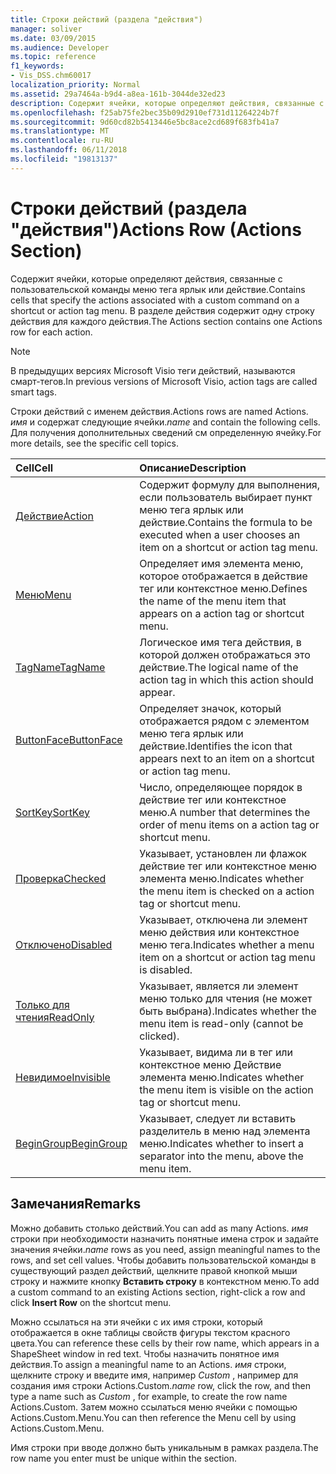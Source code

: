 ```yaml
---
title: Строки действий (раздела "действия")
manager: soliver
ms.date: 03/09/2015
ms.audience: Developer
ms.topic: reference
f1_keywords:
- Vis_DSS.chm60017
localization_priority: Normal
ms.assetid: 29a7464a-b9d4-a8ea-161b-3044de32ed23
description: Содержит ячейки, которые определяют действия, связанные с пользовательской команды меню тега ярлык или действие. В разделе действия содержит одну строку действия для каждого действия.
ms.openlocfilehash: f25ab75fe2bec35b09d2910ef731d11264224b7f
ms.sourcegitcommit: 9d60cd82b5413446e5bc8ace2cd689f683fb41a7
ms.translationtype: MT
ms.contentlocale: ru-RU
ms.lasthandoff: 06/11/2018
ms.locfileid: "19813137"
---
```

# <a name="actions-row-actions-section"></a><span data-ttu-id="dc870-104">Строки действий (раздела "действия")</span><span class="sxs-lookup"><span data-stu-id="dc870-104">Actions Row (Actions Section)</span></span>

<span data-ttu-id="dc870-105">Содержит ячейки, которые определяют действия, связанные с пользовательской команды меню тега ярлык или действие.</span><span class="sxs-lookup"><span data-stu-id="dc870-105">Contains cells that specify the actions associated with a custom command on a shortcut or action tag menu.</span></span> <span data-ttu-id="dc870-106">В разделе действия содержит одну строку действия для каждого действия.</span><span class="sxs-lookup"><span data-stu-id="dc870-106">The Actions section contains one Actions row for each action.</span></span>
  
> [!NOTE]
> <span data-ttu-id="dc870-107">В предыдущих версиях Microsoft Visio теги действий, называются смарт-тегов.</span><span class="sxs-lookup"><span data-stu-id="dc870-107">In previous versions of Microsoft Visio, action tags are called smart tags.</span></span> 
  
<span data-ttu-id="dc870-108">Строки действий с именем действия.</span><span class="sxs-lookup"><span data-stu-id="dc870-108">Actions rows are named Actions.</span></span> <span data-ttu-id="dc870-109">*имя* и содержат следующие ячейки.</span><span class="sxs-lookup"><span data-stu-id="dc870-109">*name*  and contain the following cells.</span></span> <span data-ttu-id="dc870-110">Для получения дополнительных сведений см определенную ячейку.</span><span class="sxs-lookup"><span data-stu-id="dc870-110">For more details, see the specific cell topics.</span></span> 
  
|<span data-ttu-id="dc870-111">**Cell**</span><span class="sxs-lookup"><span data-stu-id="dc870-111">**Cell**</span></span>|<span data-ttu-id="dc870-112">**Описание**</span><span class="sxs-lookup"><span data-stu-id="dc870-112">**Description**</span></span>|
|:-----|:-----|
|[<span data-ttu-id="dc870-113">Действие</span><span class="sxs-lookup"><span data-stu-id="dc870-113">Action</span></span>](action-cell-actions-section.md) <br/> |<span data-ttu-id="dc870-114">Содержит формулу для выполнения, если пользователь выбирает пункт меню тега ярлык или действие.</span><span class="sxs-lookup"><span data-stu-id="dc870-114">Contains the formula to be executed when a user chooses an item on a shortcut or action tag menu.</span></span>  <br/> |
|[<span data-ttu-id="dc870-115">Меню</span><span class="sxs-lookup"><span data-stu-id="dc870-115">Menu</span></span>](menu-cell-actions-section.md) <br/> |<span data-ttu-id="dc870-116">Определяет имя элемента меню, которое отображается в действие тег или контекстное меню.</span><span class="sxs-lookup"><span data-stu-id="dc870-116">Defines the name of the menu item that appears on a action tag or shortcut menu.</span></span>  <br/> |
|[<span data-ttu-id="dc870-117">TagName</span><span class="sxs-lookup"><span data-stu-id="dc870-117">TagName</span></span>](tagname-cell-actions-section.md) <br/> |<span data-ttu-id="dc870-118">Логическое имя тега действия, в которой должен отображаться это действие.</span><span class="sxs-lookup"><span data-stu-id="dc870-118">The logical name of the action tag in which this action should appear.</span></span>  <br/> |
|[<span data-ttu-id="dc870-119">ButtonFace</span><span class="sxs-lookup"><span data-stu-id="dc870-119">ButtonFace</span></span>](buttonface-cell-actions-section.md) <br/> |<span data-ttu-id="dc870-120">Определяет значок, который отображается рядом с элементом меню тега ярлык или действие.</span><span class="sxs-lookup"><span data-stu-id="dc870-120">Identifies the icon that appears next to an item on a shortcut or action tag menu.</span></span>  <br/> |
|[<span data-ttu-id="dc870-121">SortKey</span><span class="sxs-lookup"><span data-stu-id="dc870-121">SortKey</span></span>](sortkey-cell-actions-section.md) <br/> |<span data-ttu-id="dc870-122">Число, определяющее порядок в действие тег или контекстное меню.</span><span class="sxs-lookup"><span data-stu-id="dc870-122">A number that determines the order of menu items on a action tag or shortcut menu.</span></span>  <br/> |
|[<span data-ttu-id="dc870-123">Проверка</span><span class="sxs-lookup"><span data-stu-id="dc870-123">Checked</span></span>](checked-cell-actions-section.md) <br/> |<span data-ttu-id="dc870-124">Указывает, установлен ли флажок действие тег или контекстное меню элемента меню.</span><span class="sxs-lookup"><span data-stu-id="dc870-124">Indicates whether the menu item is checked on a action tag or shortcut menu.</span></span>  <br/> |
|[<span data-ttu-id="dc870-125">Отключено</span><span class="sxs-lookup"><span data-stu-id="dc870-125">Disabled</span></span>](disabled-cell-actions-section.md) <br/> |<span data-ttu-id="dc870-126">Указывает, отключена ли элемент меню действия или контекстное меню тега.</span><span class="sxs-lookup"><span data-stu-id="dc870-126">Indicates whether a menu item on a shortcut or action tag menu is disabled.</span></span>  <br/> |
|[<span data-ttu-id="dc870-127">Только для чтения</span><span class="sxs-lookup"><span data-stu-id="dc870-127">ReadOnly</span></span>](readonly-cell-actions-section.md) <br/> |<span data-ttu-id="dc870-128">Указывает, является ли элемент меню только для чтения (не может быть выбрана).</span><span class="sxs-lookup"><span data-stu-id="dc870-128">Indicates whether the menu item is read-only (cannot be clicked).</span></span>  <br/> |
|[<span data-ttu-id="dc870-129">Невидимое</span><span class="sxs-lookup"><span data-stu-id="dc870-129">Invisible</span></span>](invisible-cell-actions-section.md) <br/> |<span data-ttu-id="dc870-130">Указывает, видима ли в тег или контекстное меню Действие элемента меню.</span><span class="sxs-lookup"><span data-stu-id="dc870-130">Indicates whether the menu item is visible on the action tag or shortcut menu.</span></span>  <br/> |
|[<span data-ttu-id="dc870-131">BeginGroup</span><span class="sxs-lookup"><span data-stu-id="dc870-131">BeginGroup</span></span>](begingroup-cell-actions-section.md) <br/> |<span data-ttu-id="dc870-132">Указывает, следует ли вставить разделитель в меню над элемента меню.</span><span class="sxs-lookup"><span data-stu-id="dc870-132">Indicates whether to insert a separator into the menu, above the menu item.</span></span>  <br/> |
   
## <a name="remarks"></a><span data-ttu-id="dc870-133">Замечания</span><span class="sxs-lookup"><span data-stu-id="dc870-133">Remarks</span></span>

 <span data-ttu-id="dc870-134">Можно добавить столько действий.</span><span class="sxs-lookup"><span data-stu-id="dc870-134">You can add as many Actions.</span></span>  <span data-ttu-id="dc870-135">*имя* строки при необходимости назначить понятные имена строк и задайте значения ячейки.</span><span class="sxs-lookup"><span data-stu-id="dc870-135">*name*  rows as you need, assign meaningful names to the rows, and set cell values.</span></span> <span data-ttu-id="dc870-136">Чтобы добавить пользовательской команды в существующий раздел действий, щелкните правой кнопкой мыши строку и нажмите кнопку **Вставить строку** в контекстном меню.</span><span class="sxs-lookup"><span data-stu-id="dc870-136">To add a custom command to an existing Actions section, right-click a row and click **Insert Row** on the shortcut menu.</span></span> 
  
<span data-ttu-id="dc870-137">Можно ссылаться на эти ячейки с их имя строки, который отображается в окне таблицы свойств фигуры текстом красного цвета.</span><span class="sxs-lookup"><span data-stu-id="dc870-137">You can reference these cells by their row name, which appears in a ShapeSheet window in red text.</span></span> <span data-ttu-id="dc870-138">Чтобы назначить понятное имя действия.</span><span class="sxs-lookup"><span data-stu-id="dc870-138">To assign a meaningful name to an Actions.</span></span> <span data-ttu-id="dc870-139">*имя* строки, щелкните строку и введите имя, например *Custom* , например для создания имя строки Actions.Custom.</span><span class="sxs-lookup"><span data-stu-id="dc870-139">*name*  row, click the row, and then type a name such as  *Custom*  , for example, to create the row name Actions.Custom.</span></span> <span data-ttu-id="dc870-140">Затем можно ссылаться меню ячейки с помощью Actions.Custom.Menu.</span><span class="sxs-lookup"><span data-stu-id="dc870-140">You can then reference the Menu cell by using Actions.Custom.Menu.</span></span> 
  
<span data-ttu-id="dc870-141">Имя строки при вводе должно быть уникальным в рамках раздела.</span><span class="sxs-lookup"><span data-stu-id="dc870-141">The row name you enter must be unique within the section.</span></span>
  

